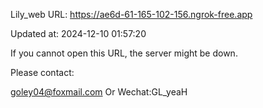 Lily_web URL: https://ae6d-61-165-102-156.ngrok-free.app

Updated at: 2024-12-10 01:57:20

If you cannot open this URL, the server might be down.

Please contact: 

goley04@foxmail.com Or Wechat:GL_yeaH